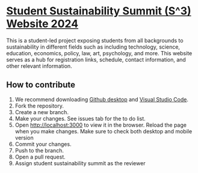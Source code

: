 # [Student Sustainability Summit (S^3) Website 2024](https://www.studentsustainabilitysummit.org/index.html)

This is a student-led project exposing students from all backgrounds to sustainability in different fields such as including technology, science, education, economics, policy, law, art, psychology, and more. This website serves as a hub for registration links, schedule, contact information, and other relevant information.

## How to contribute

1. We recommend downloading [Github desktop](https://desktop.github.com/) and [Visual Studio Code](https://code.visualstudio.com/download).
2. Fork the repository.
3. Create a new branch.
4. Make your changes. See issues tab for the to do list.
5. Open <http://localhost:3000> to view it in the browser. Reload the page when you make changes. Make sure to check both desktop and mobile version
6. Commit your changes.
7. Push to the branch.
8. Open a pull request.
9. Assign student sustainability summit as the reviewer
